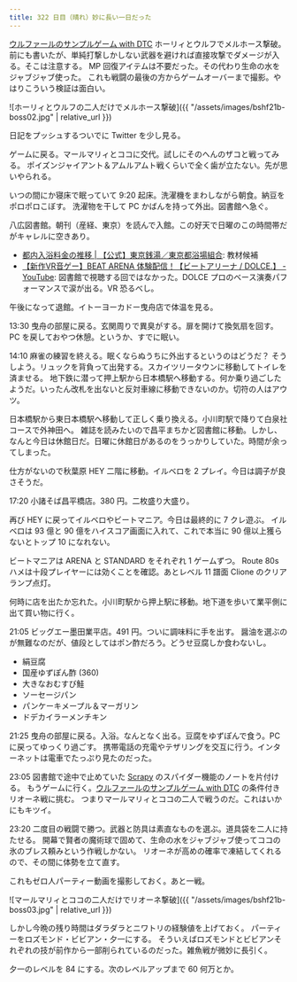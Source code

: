 ```yaml
---
title: 322 日目（晴れ）妙に長い一日だった
---
```


[ウルファールのサンプルゲーム with DTC][bshf21b] ホーリィとウルフでメルホース撃破。
前にも書いたが、単純打撃しかしない武器を避ければ直接攻撃でダメージが入る。そこは注意する。
MP 回復アイテムは不要だった。その代わり生命の水をジャブジャブ使った。
これも戦闘の最後の方からゲームオーバーまで撮影。やはりこういう検証は面白い。

![ホーリィとウルフの二人だけでメルホース撃破]({{ "/assets/images/bshf21b-boss02.jpg" | relative_url }})

日記をプッシュするついでに Twitter を少し見る。

ゲームに戻る。マールマリィとココに交代。試しにそのへんのザコと戦ってみる。
ポイズンジャイアント＆アムルアムト戦くらいで全く歯が立たない。先が思いやられる。

いつの間にか寝床で眠っていて 9:20 起床。洗濯機をまわしながら朝食。納豆をポロポロこぼす。
洗濯物を干して PC かばんを持って外出。図書館へ急ぐ。

八広図書館。朝刊（産経、東京）を読んで入館。この好天で日曜のこの時間帯だがキャレルに空きあり。

* [都内入浴料金の推移 &vert; 【公式】東京銭湯／東京都浴場組合](https://www.1010.or.jp/guide/%e9%83%bd%e5%86%85%e5%85%a5%e6%b5%b4%e6%96%99%e9%87%91%e3%81%ae%e6%8e%a8%e7%a7%bb/): 教材候補
* [【新作VR音ゲー】BEAT ARENA 体験配信！【ビートアリーナ / DOLCE.】 - YouTube](https://www.youtube.com/watch?v=Zl-rdmU_fWY):
  図書館で視聴する回ではなかった。DOLCE プロのベース演奏パフォーマンスで涙が出る。VR 恐るべし。

午後になって退館。イトーヨーカドー曳舟店で体温を見る。

13:30 曳舟の部屋に戻る。玄関周りで異臭がする。扉を開けて換気扇を回す。
PC を戻しておやつ休憩。というか、すでに眠い。

14:10 麻雀の練習を終える。眠くならぬうちに外出するというのはどうだ？
そうしよう。リュックを背負って出発する。スカイツリータウンに移動してトイレを済ませる。
地下鉄に潜って押上駅から日本橋駅へ移動する。何か乗り過ごしたようだ。いったん改札を出ないと反対車線に移動できないのか。切符の人はアウツ。

日本橋駅から東日本橋駅へ移動して正しく乗り換える。小川町駅で降りて白泉社コースで外神田へ。
雑誌を読みたいので昌平まちかど図書館に移動。しかし、なんと今日は休館日だ。日曜に休館日があるのをうっかりしていた。時間が余ってしまった。

仕方がないので秋葉原 HEY 二階に移動。イルベロを 2 プレイ。今日は調子が良さそうだ。

17:20 小諸そば昌平橋店。380 円。二枚盛り大盛り。

再び HEY に戻ってイルベロやビートマニア。今日は最終的に 7 クレ遊ぶ。
イルベロは 93 億と 90 億をハイスコア画面に入れて、これで本当に 90 億以上獲らないとトップ 10 になれない。

ビートマニアは ARENA と STANDARD をそれぞれ 1 ゲームずつ。
Route 80s ハメは十段プレイヤーには効くことを確認。あとレベル 11 譜面 Clione のクリアランプ点灯。

何時に店を出たか忘れた。小川町駅から押上駅に移動。地下道を歩いて業平側に出て買い物に行く。

21:05 ビッグエー墨田業平店。491 円。ついに調味料に手を出す。
醤油を選ぶのが無難なのだが、値段としてはポン酢だろう。どうせ豆腐しか食わないし。

* 絹豆腐
* 国産ゆずぽん酢 (360)
* 大きなおむすび鮭
* ソーセージパン
* パンケーキメープル＆マーガリン
* ドデカイラーメンチキン

21:25 曳舟の部屋に戻る。入浴。なんとなく出る。豆腐をゆずぽんで食う。PC に戻ってゆっくり過ごす。
携帯電話の充電やテザリングを交互に行う。インターネットは電車でたっぷり見たのだった。

23:05 図書館で途中で止めていた [Scrapy] のスパイダー機能のノートを片付ける。
もうゲームに行く。[ウルファールのサンプルゲーム with DTC][bshf21b] の条件付きリオーネ戦に挑む。
つまりマールマリィとココの二人で戦うのだ。これはいかにもキツイ。

23:20 二度目の戦闘で勝つ。武器と防具は素直なものを選ぶ。道具袋を二人に持たせる。
開幕で賢者の魔術球で固めて、生命の水をジャブジャブ使ってココの氷のブレス頼みという作戦しかない。
リオーネが高めの確率で凍結してくれるので、その間に体勢を立て直す。

これもゼロ人パーティー動画を撮影しておく。あと一戦。

![マールマリィとココの二人だけでリオーネ撃破]({{ "/assets/images/bshf21b-boss03.jpg" | relative_url }})

しかし今晩の残り時間はダラダラとニワトリの経験値を上げておく。
パーティーをロズモンド・ビビアン・夕一にする。
そういえばロズモンドとビビアンそれぞれの技が前作から一部削られているのだった。雑魚戦が微妙に長引く。

夕一のレベルを 84 にする。次のレベルアップまで 60 何万とか。

[bshf21b]: https://wodifes.net/game/show/446
[scrapy]: https://scrapy.org/
